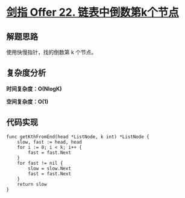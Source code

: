 # [剑指 Offer 22. 链表中倒数第k个节点](https://leetcode-cn.com/problems/lian-biao-zhong-dao-shu-di-kge-jie-dian-lcof/)

## 解题思路

使用快慢指针，找的倒数第 k 个节点。

## 复杂度分析

**时间复杂度：O(NlogK)**

**空间复杂度：O(1)** 

## 代码实现

```golang
func getKthFromEnd(head *ListNode, k int) *ListNode {
	slow, fast := head, head
	for i := 0; i < k; i++ {
		fast = fast.Next
	}
	for fast != nil {
		slow = slow.Next
		fast = fast.Next
	}
	return slow
}
```